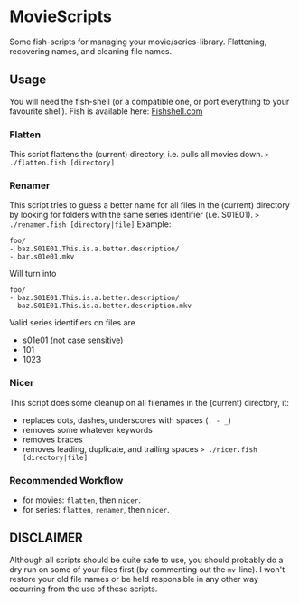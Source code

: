 # MovieScripts
Some fish-scripts for managing your movie/series-library. Flattening, recovering names, and cleaning file names.

## Usage
You will need the fish-shell (or a compatible one, or port everything to your favourite shell). Fish is available here:
[Fishshell.com](http://fishshell.com/)

### Flatten
This script flattens the (current) directory, i.e. pulls all movies down.
`> ./flatten.fish [directory]`

### Renamer
This script tries to guess a better name for all files in the (current) directory by looking for folders with the same series identifier (i.e. S01E01).
`> ./renamer.fish [directory|file]`
Example:
```
foo/
- baz.S01E01.This.is.a.better.description/
- bar.s01e01.mkv
```
Will turn into
```
foo/
- baz.S01E01.This.is.a.better.description/
- baz.S01E01.This.is.a.better.description.mkv
```
Valid series identifiers on files are 
- s01e01 (not case sensitive)
- 101
- 1023

### Nicer
This script does some cleanup on all filenames in the (current) directory, it:
- replaces dots, dashes, underscores with spaces (`. - _`)
- removes some whatever keywords
- removes braces
- removes leading, duplicate, and trailing spaces
`> ./nicer.fish [directory|file]`

### Recommended Workflow
- for movies: `flatten`, then `nicer`.
- for series: `flatten`, `renamer`, then `nicer`.

## DISCLAIMER
Although all scripts should be quite safe to use, you should probably do a dry run on some of your files first (by commenting out the `mv`-line). I won't restore your old file names or be held responsible in any other way occurring from the use of these scripts.
